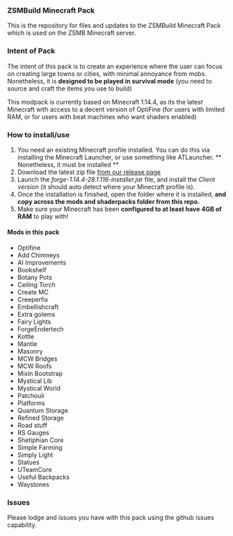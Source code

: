 ### ZSMBuild Minecraft Pack

This is the repository for files and updates to the ZSMBuild Minecraft Pack which is used on the ZSMB Minecraft server. 

### Intent of Pack
The intent of this pack is to create an experience where the user can focus on creating large towns or cities, with minimal annoyance from mobs.   Nonetheless, it is **designed to be played in survival mode** (you need to source and craft the items you use to build)

This modpack is currently based on Minecraft 1.14.4, as its the latest Minecraft with  access to a decent version of OptiFine (for users with limited RAM, or for users with beat machines who want shaders enabled)

### How to install/use
1. You need an existing Minecraft profile installed.  You can do this via installing the Minecraft Launcher, or use something like ATLauncher. ** Nonetheless, it must be installed **
1. Download the latest zip file [from our release page](https://github.com/tylergale/ZSMBuild/releases)
1. Launch the *forge-1.14.4-28.1.116-installer.jar* file, and install the *Client version* (it should auto detect where your Minecraft profile is).
1. Once the installation is finished, open the folder where it is installed, **and copy across the mods and shaderpacks folder from this repo.**
1. Make sure your Minecraft has been **configured to at least have 4GB of RAM** to play with!

#### Mods in this pack
- Optifine
- Add Chimneys
- AI Improvements
- Bookshelf
- Botany Pots
- Ceiling Torch
- Create MC
- Creeperfix
- Embellishcraft
- Extra golems
- Fairy Lights
- ForgeEndertech
- Kottle
- Mantle
- Masonry
- MCW Bridges
- MCW Roofs
- Mixin Bootstrap
- Mystical Lib
- Mystical World
- Patchouli
- Platforms
- Quantum Storage
- Refined Storage
- Road stuff
- RS Gauges
- Shetiphian Core
- Simple Farming
- Simply Light
- Statues
- UTeamCore
- Useful Backpacks
- Waystones

### Issues
Please lodge and issues you have with this pack using the github issues capability.
